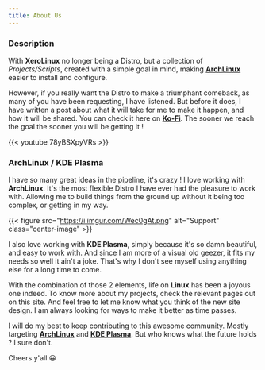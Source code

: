 ```yaml
---
title: About Us
---
```


### Description

With **XeroLinux** no longer being a Distro, but a collection of _Projects/Scripts_, created with a simple goal in mind, making [**ArchLinux**](https://archlinux.org) easier to install and configure.

However, if you really want the Distro to make a triumphant comeback, as many of you have been requesting, I have listened. But before it does, I have written a post about what it will take for me to make it happen, and how it will be shared. You can check it here on [**Ko-Fi**](https://ko-fi.com/post/Some-Great-News-Coming-L4L8XLJBN). The sooner we reach the goal the sooner you will be getting it !

{{< youtube 78yBSXpyVRs >}}<br />

### ArchLinux / KDE Plasma

I have so many great ideas in the pipeline, it's crazy ! I love working with **ArchLinux**. It's the most flexible Distro I have ever had the pleasure to work with. Allowing me to build things from the ground up without it being too complex, or getting in my way.

{{< figure src="https://i.imgur.com/Wec0gAt.png" alt="Support" class="center-image" >}} <br />

I also love working with **KDE Plasma**, simply because it's so damn beautiful, and easy to work with. And since I am more of a visual old geezer, it fits my needs so well it ain't a joke. That's why I don't see myself using anything else for a long time to come.

With the combination of those 2 elements, life on **Linux** has been a joyous one indeed. To know more about my projects, check the relevant pages out on this site. And feel free to let me know what you think of the new site design. I am always looking for ways to make it better as time passes.

I will do my best to keep contributing to this awesome community. Mostly targeting [**ArchLinux**](https://archlinux.org) and [**KDE Plasma**](https://kde.org). But who knows what the future holds ? I sure don't.

Cheers y'all 😀
